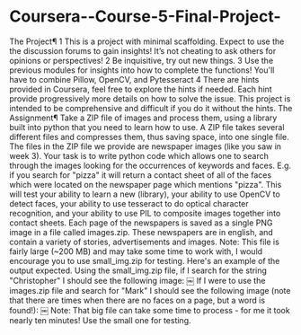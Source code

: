 # Coursera--Course-5-Final-Project-

The Project¶
	1	This is a project with minimal scaffolding. Expect to use the the discussion forums to gain insights! It’s not cheating to ask others for opinions or perspectives!
	2	Be inquisitive, try out new things.
	3	Use the previous modules for insights into how to complete the functions! You'll have to combine Pillow, OpenCV, and Pytesseract
	4	There are hints provided in Coursera, feel free to explore the hints if needed. Each hint provide progressively more details on how to solve the issue. This project is intended to be comprehensive and difficult if you do it without the hints.
The Assignment¶
Take a ZIP file of images and process them, using a library built into python that you need to learn how to use. A ZIP file takes several different files and compresses them, thus saving space, into one single file. The files in the ZIP file we provide are newspaper images (like you saw in week 3). Your task is to write python code which allows one to search through the images looking for the occurrences of keywords and faces. E.g. if you search for "pizza" it will return a contact sheet of all of the faces which were located on the newspaper page which mentions "pizza". This will test your ability to learn a new (library), your ability to use OpenCV to detect faces, your ability to use tesseract to do optical character recognition, and your ability to use PIL to composite images together into contact sheets.
Each page of the newspapers is saved as a single PNG image in a file called images.zip. These newspapers are in english, and contain a variety of stories, advertisements and images. Note: This file is fairly large (~200 MB) and may take some time to work with, I would encourage you to use small_img.zip for testing.
Here's an example of the output expected. Using the small_img.zip file, if I search for the string "Christopher" I should see the following image:
￼
If I were to use the images.zip file and search for "Mark" I should see the following image (note that there are times when there are no faces on a page, but a word is found!):
￼
Note: That big file can take some time to process - for me it took nearly ten minutes! Use the small one for testing.
